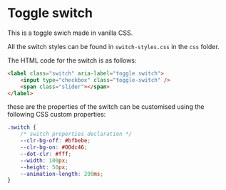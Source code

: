 # Toggle switch

This is a toggle swich made in vanilla CSS.

All the switch styles can be found in `switch-styles.css` in the `css` folder.

The HTML code for the switch is as follows:

```html
<label class="switch" aria-label="toggle switch">
	<input type="checkbox" class="toggle-switch" />
	<span class="slider"></span>
</label>
```

these are the properties of the switch can be customised using the following CSS custom properties:

```css
.switch {
	/* switch properties declaration */
	--clr-bg-off: #bfbebe;
	--clr-bg-on: #00dc46;
	--dot-clr: #fff;
	--width: 100px;
	--height: 50px;
	--animation-length: 200ms;
}
```
